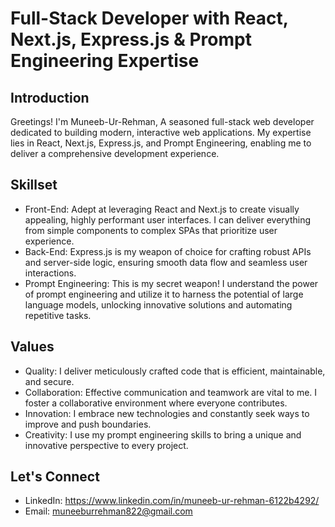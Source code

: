 # Full-Stack Developer with React, Next.js, Express.js & Prompt Engineering Expertise

## Introduction

Greetings! I'm Muneeb-Ur-Rehman, A seasoned full-stack web developer dedicated to building modern, interactive web applications. My expertise lies in React, Next.js, Express.js, and Prompt Engineering, enabling me to deliver a comprehensive development experience.

## Skillset

- Front-End: Adept at leveraging React and Next.js to create visually appealing, highly performant user interfaces. I can deliver everything from simple components to complex SPAs that prioritize user experience.
- Back-End: Express.js is my weapon of choice for crafting robust APIs and server-side logic, ensuring smooth data flow and seamless user interactions.
- Prompt Engineering: This is my secret weapon! I understand the power of prompt engineering and utilize it to harness the potential of large language models, unlocking innovative solutions and automating repetitive tasks.

## Values 

- Quality: I deliver meticulously crafted code that is efficient, maintainable, and secure.
- Collaboration: Effective communication and teamwork are vital to me. I foster a collaborative environment where everyone contributes.
- Innovation: I embrace new technologies and constantly seek ways to improve and push boundaries.
- Creativity: I use my prompt engineering skills to bring a unique and innovative perspective to every project.

## Let's Connect

- LinkedIn: https://www.linkedin.com/in/muneeb-ur-rehman-6122b4292/
- Email: muneeburrehman822@gmail.com